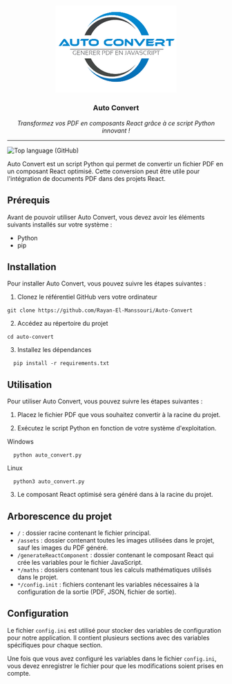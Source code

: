 <p align="center">
  <a href="https://github.com/Rayan-El-Manssouri/Auto-Convert#readme">
    <img src="./assets/AutoConvertLogo.png" alt="Auto Convert logo" style="width: 280px;" >
  </a>
</p>

<h3 align="center">Auto Convert</h3>
<p align="center"><i>Transformez vos PDF en composants React grâce à ce script Python innovant !</i></p>

___
![Top language (GitHub)](https://img.shields.io/github/languages/top/Rayan-El-Manssouri/Auto-Convert)


Auto Convert est un script Python qui permet de convertir un fichier PDF en un composant React optimisé. Cette conversion peut être utile pour l'intégration de documents PDF dans des projets React.

## Prérequis

Avant de pouvoir utiliser Auto Convert, vous devez avoir les éléments suivants installés sur votre système :

- Python
- pip

## Installation

Pour installer Auto Convert, vous pouvez suivre les étapes suivantes :

1. Clonez le référentiel GitHub vers votre ordinateur

```white
git clone https://github.com/Rayan-El-Manssouri/Auto-Convert
```

2. Accédez au répertoire du projet

```white
cd auto-convert
```

3. Installez les dépendances

```white
  pip install -r requirements.txt
```

## Utilisation

Pour utiliser Auto Convert, vous pouvez suivre les étapes suivantes :

1. Placez le fichier PDF que vous souhaitez convertir à la racine du projet.

2. Exécutez le script Python en fonction de votre système d'exploitation.


Windows

```white
  python auto_convert.py
```

Linux

```white
  python3 auto_convert.py
```

3. Le composant React optimisé sera généré dans à la racine du projet.

## Arborescence du projet

- `/` : dossier racine contenant le fichier principal.
- `/assets` : dossier contenant toutes les images utilisées dans le projet, sauf les images du PDF généré.
- `/generateReactComponent` : dossier contenant le composant React qui crée les variables pour le fichier JavaScript.
- `*/maths` : dossiers contenant tous les calculs mathématiques utilisés dans le projet.
- `*/config.init` : fichiers contenant les variables nécessaires à la configuration de la sortie (PDF, JSON, fichier de sortie).


## Configuration

Le fichier `config.ini` est utilisé pour stocker des variables de configuration pour notre application. Il contient plusieurs sections avec des variables spécifiques pour chaque section.

Une fois que vous avez configuré les variables dans le fichier `config.ini`, vous devez enregistrer le fichier pour que les modifications soient prises en compte.

